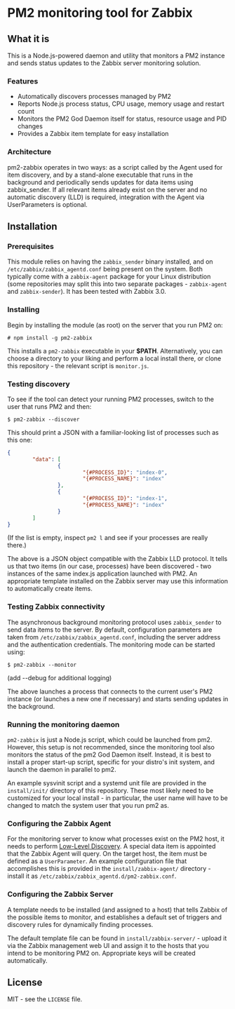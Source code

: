 # PM2 monitoring tool for Zabbix

## What it is
This is a Node.js-powered daemon and utility that monitors a PM2 instance and sends status updates to the Zabbix server monitoring solution.

### Features
* Automatically discovers processes managed by PM2
* Reports Node.js process status, CPU usage, memory usage and restart count
* Monitors the PM2 God Daemon itself for status, resource usage and PID changes
* Provides a Zabbix item template for easy installation

### Architecture

pm2-zabbix operates in two ways: as a script called by the Agent used for item discovery, and by a stand-alone executable that runs in the background and periodically sends updates for data items using zabbix_sender. If all relevant items already exist on the server and no automatic discovery (LLD) is required, integration with the Agent via UserParameters is optional.

## Installation

### Prerequisites

This module relies on having the `zabbix_sender` binary installed, and on `/etc/zabbix/zabbix_agentd.conf` being present on the system. Both typically come with a `zabbix-agent` package for your Linux distribution (some repositories may split this into two separate packages - `zabbix-agent` and `zabbix-sender`). It has been tested with Zabbix 3.0.

### Installing

Begin by installing the module (as root) on the server that you run PM2 on:
```
# npm install -g pm2-zabbix
```

This installs a `pm2-zabbix` executable in your **$PATH**. Alternatively, you can choose a directory to your liking and perform a local install there, or clone this repository - the relevant script is `monitor.js`.

### Testing discovery

To see if the tool can detect your running PM2 processes, switch to the user that runs PM2 and then:
```
$ pm2-zabbix --discover
```

This should print a JSON with a familiar-looking list of processes such as this one:

```json
{
        "data": [
                {
                        "{#PROCESS_ID}": "index-0",
                        "{#PROCESS_NAME}": "index"
                },
                {
                        "{#PROCESS_ID}": "index-1",
                        "{#PROCESS_NAME}": "index"
                }
        ]
}
```
(If the list is empty, inspect `pm2 l` and see if your processes are really there.)

The above is a JSON object compatible with the Zabbix LLD protocol. It tells us that two items (in our case, processes) have been discovered - two instances of the same index.js application launched with PM2. An appropriate template installed on the Zabbix server may use this information to automatically create items.

### Testing Zabbix connectivity

The asynchronous background monitoring protocol uses `zabbix_sender` to send data items to the server. By default, configuration parameters are taken from `/etc/zabbix/zabbix_agentd.conf`, including the server address and the authentication credentials. The monitoring mode can be started using:
```
$ pm2-zabbix --monitor
```
(add --debug for additional logging)

The above launches a process that connects to the current user's PM2 instance (or launches a new one if necessary) and starts sending updates in the background.


### Running the monitoring daemon

`pm2-zabbix` is just a Node.js script, which could be launched from pm2. However, this setup is not recommended, since the monitoring tool also monitors the status of the pm2 God Daemon itself. Instead, it is best to install a proper start-up script, specific for your distro's init system, and launch the daemon in parallel to pm2.

An example sysvinit script and a systemd unit file are provided in the `install/init/` directory of this repository. These most likely need to be customized for your local install - in particular, the user name will have to be changed to match the system user that you run pm2 as.

### Configuring the Zabbix Agent

For the monitoring server to know what processes exist on the PM2 host, it needs to perform [Low-Level Discovery](https://www.zabbix.com/documentation/3.0/manual/discovery/low_level_discovery). A special data item is appointed that the Zabbix Agent will query. On the target host, the item must be defined as a `UserParameter`. An example configuration file that accomplishes this is provided in the `install/zabbix-agent/` directory - install it as `/etc/zabbix/zabbix_agentd.d/pm2-zabbix.conf`.

### Configuring the Zabbix Server

A template needs to be installed (and assigned to a host) that tells Zabbix of the possible items to monitor, and establishes a default set of triggers and discovery rules for dynamically finding processes.

The default template file can be found in `install/zabbix-server/` - upload it via the Zabbix management  web UI and assign it to the hosts that you intend to be monitoring PM2 on. Appropriate keys will be created automatically.

## License
MIT - see the `LICENSE` file.